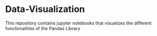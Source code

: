 # Data-Visualization
This repository contains jupyter notebooks that visualizes  the different functionalities of the Pandas Library
